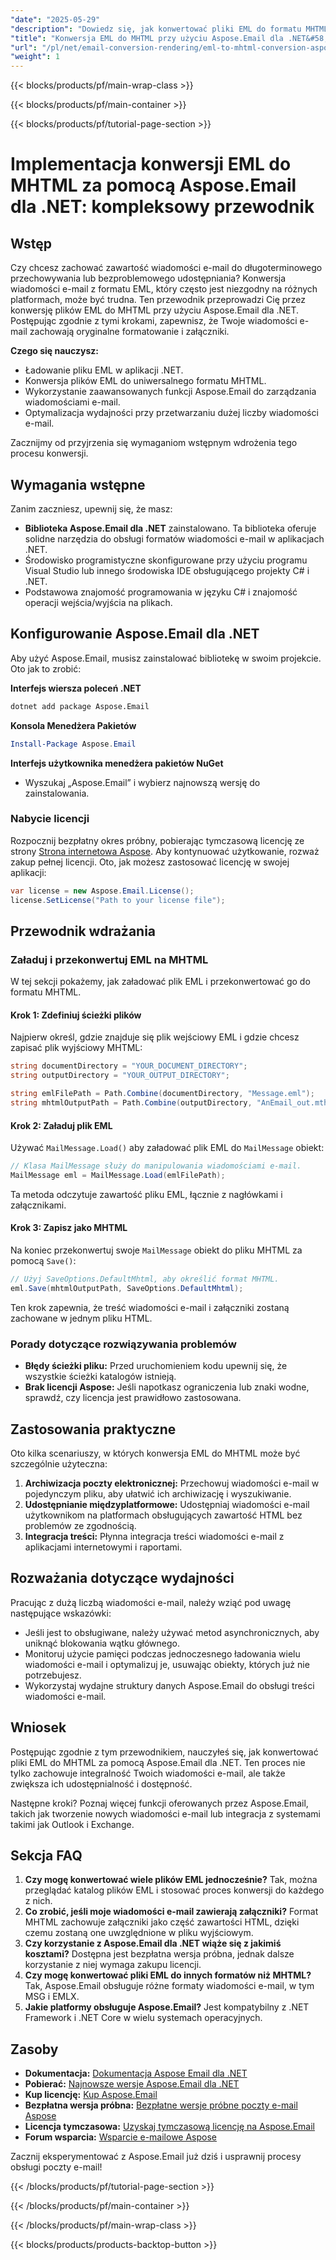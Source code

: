 ```yaml
---
"date": "2025-05-29"
"description": "Dowiedz się, jak konwertować pliki EML do formatu MHTML za pomocą Aspose.Email dla .NET, zapewniając pełne zachowanie wiadomości e-mail z załącznikami. Zwiększ możliwości archiwizacji i udostępniania wiadomości e-mail."
"title": "Konwersja EML do MHTML przy użyciu Aspose.Email dla .NET&#58; Kompletny przewodnik"
"url": "/pl/net/email-conversion-rendering/eml-to-mhtml-conversion-aspose-email-net/"
"weight": 1
---
```


{{< blocks/products/pf/main-wrap-class >}}

{{< blocks/products/pf/main-container >}}

{{< blocks/products/pf/tutorial-page-section >}}
# Implementacja konwersji EML do MHTML za pomocą Aspose.Email dla .NET: kompleksowy przewodnik

## Wstęp

Czy chcesz zachować zawartość wiadomości e-mail do długoterminowego przechowywania lub bezproblemowego udostępniania? Konwersja wiadomości e-mail z formatu EML, który często jest niezgodny na różnych platformach, może być trudna. Ten przewodnik przeprowadzi Cię przez konwersję plików EML do MHTML przy użyciu Aspose.Email dla .NET. Postępując zgodnie z tymi krokami, zapewnisz, że Twoje wiadomości e-mail zachowają oryginalne formatowanie i załączniki.

**Czego się nauczysz:**
- Ładowanie pliku EML w aplikacji .NET.
- Konwersja plików EML do uniwersalnego formatu MHTML.
- Wykorzystanie zaawansowanych funkcji Aspose.Email do zarządzania wiadomościami e-mail.
- Optymalizacja wydajności przy przetwarzaniu dużej liczby wiadomości e-mail.

Zacznijmy od przyjrzenia się wymaganiom wstępnym wdrożenia tego procesu konwersji.

## Wymagania wstępne

Zanim zaczniesz, upewnij się, że masz:
- **Biblioteka Aspose.Email dla .NET** zainstalowano. Ta biblioteka oferuje solidne narzędzia do obsługi formatów wiadomości e-mail w aplikacjach .NET.
- Środowisko programistyczne skonfigurowane przy użyciu programu Visual Studio lub innego środowiska IDE obsługującego projekty C# i .NET.
- Podstawowa znajomość programowania w języku C# i znajomość operacji wejścia/wyjścia na plikach.

## Konfigurowanie Aspose.Email dla .NET

Aby użyć Aspose.Email, musisz zainstalować bibliotekę w swoim projekcie. Oto jak to zrobić:

**Interfejs wiersza poleceń .NET**
```bash
dotnet add package Aspose.Email
```

**Konsola Menedżera Pakietów**
```powershell
Install-Package Aspose.Email
```

**Interfejs użytkownika menedżera pakietów NuGet**
- Wyszukaj „Aspose.Email” i wybierz najnowszą wersję do zainstalowania.

### Nabycie licencji

Rozpocznij bezpłatny okres próbny, pobierając tymczasową licencję ze strony [Strona internetowa Aspose](https://purchase.aspose.com/temporary-license/). Aby kontynuować użytkowanie, rozważ zakup pełnej licencji. Oto, jak możesz zastosować licencję w swojej aplikacji:

```csharp
var license = new Aspose.Email.License();
license.SetLicense("Path to your license file");
```

## Przewodnik wdrażania

### Załaduj i przekonwertuj EML na MHTML

W tej sekcji pokażemy, jak załadować plik EML i przekonwertować go do formatu MHTML.

#### Krok 1: Zdefiniuj ścieżki plików

Najpierw określ, gdzie znajduje się plik wejściowy EML i gdzie chcesz zapisać plik wyjściowy MHTML:

```csharp
string documentDirectory = "YOUR_DOCUMENT_DIRECTORY";
string outputDirectory = "YOUR_OUTPUT_DIRECTORY";

string emlFilePath = Path.Combine(documentDirectory, "Message.eml");
string mhtmlOutputPath = Path.Combine(outputDirectory, "AnEmail_out.mthml");
```

#### Krok 2: Załaduj plik EML

Używać `MailMessage.Load()` aby załadować plik EML do `MailMessage` obiekt:

```csharp
// Klasa MailMessage służy do manipulowania wiadomościami e-mail.
MailMessage eml = MailMessage.Load(emlFilePath);
```

Ta metoda odczytuje zawartość pliku EML, łącznie z nagłówkami i załącznikami.

#### Krok 3: Zapisz jako MHTML

Na koniec przekonwertuj swoje `MailMessage` obiekt do pliku MHTML za pomocą `Save()`:

```csharp
// Użyj SaveOptions.DefaultMhtml, aby określić format MHTML.
eml.Save(mhtmlOutputPath, SaveOptions.DefaultMhtml);
```

Ten krok zapewnia, że treść wiadomości e-mail i załączniki zostaną zachowane w jednym pliku HTML.

### Porady dotyczące rozwiązywania problemów
- **Błędy ścieżki pliku:** Przed uruchomieniem kodu upewnij się, że wszystkie ścieżki katalogów istnieją.
- **Brak licencji Aspose:** Jeśli napotkasz ograniczenia lub znaki wodne, sprawdź, czy licencja jest prawidłowo zastosowana.

## Zastosowania praktyczne

Oto kilka scenariuszy, w których konwersja EML do MHTML może być szczególnie użyteczna:
1. **Archiwizacja poczty elektronicznej:** Przechowuj wiadomości e-mail w pojedynczym pliku, aby ułatwić ich archiwizację i wyszukiwanie.
2. **Udostępnianie międzyplatformowe:** Udostępniaj wiadomości e-mail użytkownikom na platformach obsługujących zawartość HTML bez problemów ze zgodnością.
3. **Integracja treści:** Płynna integracja treści wiadomości e-mail z aplikacjami internetowymi i raportami.

## Rozważania dotyczące wydajności

Pracując z dużą liczbą wiadomości e-mail, należy wziąć pod uwagę następujące wskazówki:
- Jeśli jest to obsługiwane, należy używać metod asynchronicznych, aby uniknąć blokowania wątku głównego.
- Monitoruj użycie pamięci podczas jednoczesnego ładowania wielu wiadomości e-mail i optymalizuj je, usuwając obiekty, których już nie potrzebujesz.
- Wykorzystaj wydajne struktury danych Aspose.Email do obsługi treści wiadomości e-mail.

## Wniosek

Postępując zgodnie z tym przewodnikiem, nauczyłeś się, jak konwertować pliki EML do MHTML za pomocą Aspose.Email dla .NET. Ten proces nie tylko zachowuje integralność Twoich wiadomości e-mail, ale także zwiększa ich udostępnialność i dostępność.

Następne kroki? Poznaj więcej funkcji oferowanych przez Aspose.Email, takich jak tworzenie nowych wiadomości e-mail lub integracja z systemami takimi jak Outlook i Exchange.

## Sekcja FAQ
1. **Czy mogę konwertować wiele plików EML jednocześnie?** 
   Tak, można przeglądać katalog plików EML i stosować proces konwersji do każdego z nich.
2. **Co zrobić, jeśli moje wiadomości e-mail zawierają załączniki?**
   Format MHTML zachowuje załączniki jako część zawartości HTML, dzięki czemu zostaną one uwzględnione w pliku wyjściowym.
3. **Czy korzystanie z Aspose.Email dla .NET wiąże się z jakimiś kosztami?**
   Dostępna jest bezpłatna wersja próbna, jednak dalsze korzystanie z niej wymaga zakupu licencji.
4. **Czy mogę konwertować pliki EML do innych formatów niż MHTML?**
   Tak, Aspose.Email obsługuje różne formaty wiadomości e-mail, w tym MSG i EMLX.
5. **Jakie platformy obsługuje Aspose.Email?**
   Jest kompatybilny z .NET Framework i .NET Core w wielu systemach operacyjnych.

## Zasoby
- **Dokumentacja:** [Dokumentacja Aspose Email dla .NET](https://reference.aspose.com/email/net/)
- **Pobierać:** [Najnowsze wersje Aspose.Email dla .NET](https://releases.aspose.com/email/net/)
- **Kup licencję:** [Kup Aspose.Email](https://purchase.aspose.com/buy)
- **Bezpłatna wersja próbna:** [Bezpłatne wersje próbne poczty e-mail Aspose](https://releases.aspose.com/email/net/)
- **Licencja tymczasowa:** [Uzyskaj tymczasową licencję na Aspose.Email](https://purchase.aspose.com/temporary-license/)
- **Forum wsparcia:** [Wsparcie e-mailowe Aspose](https://forum.aspose.com/c/email/10)

Zacznij eksperymentować z Aspose.Email już dziś i usprawnij procesy obsługi poczty e-mail!

{{< /blocks/products/pf/tutorial-page-section >}}

{{< /blocks/products/pf/main-container >}}

{{< /blocks/products/pf/main-wrap-class >}}

{{< blocks/products/products-backtop-button >}}